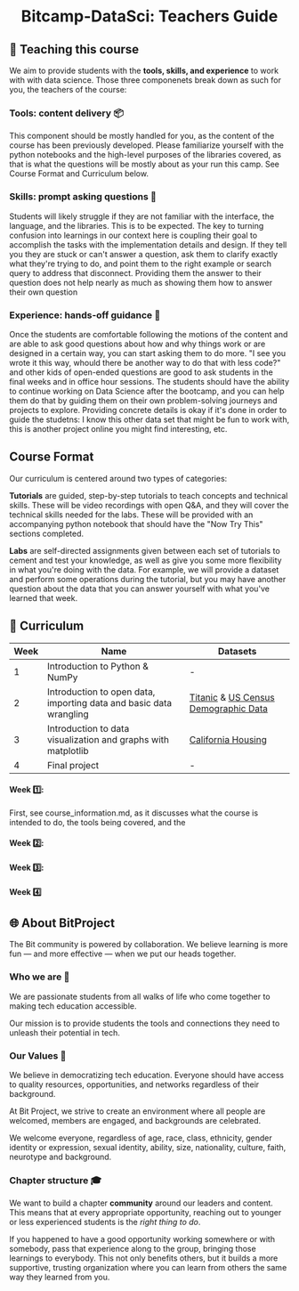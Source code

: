 # <div align = "center"> Bitcamp-DataSci: Teachers Guide</div>


## 📝 Teaching this course
We aim to provide students with the **tools, skills, and experience** to work with with data science. Those three componenets break down as such for you, the teachers of the course:

### Tools: content delivery 📦
This component should be mostly handled for you, as the content of the course has been previously developed. Please familiarize yourself with the python notebooks and the high-level purposes of the libraries covered, as that is what the questions will be mostly about as your run this camp. See Course Format and Curriculum below.


### Skills: prompt asking questions 🎣
Students will likely struggle if they are not familiar with the interface, the language, and the libraries. This is to be expected. The key to turning confusion into learnings in our context here is coupling their goal to accomplish the tasks with the implementation details and design. If they tell you they are stuck or can't answer a question, ask them to clarify exactly what they're trying to do, and point them to the right example or search query to address that disconnect. Providing them the answer to their question does not help nearly as much as showing them how to answer their own question


### Experience: hands-off guidance 🙌
Once the students are comfortable following the motions of the content and are able to ask good questions about how and why things work or are designed in a certain way, you can start asking them to do more. "I see you wrote it this way, whould there be another way to do that with less code?" and other kids of open-ended questions are good to ask students in the final weeks and in office hour sessions. The students should have the ability to continue working on Data Science after the bootcamp, and you can help them do that by guiding them on their own problem-solving journeys and projects to explore. Providing concrete details is okay if it's done in order to guide the studetns: I know this other data set that might be fun to work with, this is another project online you might find interesting, etc.



## Course Format
Our curriculum is centered around two types of categories:

**Tutorials** are guided, step-by-step tutorials to teach concepts and technical skills. These will be video recordings with open Q&A, and they will cover the technical skills needed for the labs. These will be provided with an accompanying python notebook that should have the "Now Try This" sections completed.

**Labs** are self-directed assignments given between each set of tutorials to cement and test your knowledge, as well as give you some more flexibility in what you're doing with the data. For example, we will provide a dataset and perform some operations during the tutorial, but you may have another question about the data that you can answer yourself with what you've learned that week.



## 📕 Curriculum
| Week | Name | Datasets |
| -------- | -------- | -------- |
|1    |Introduction to Python & NumPy |-  |
|2    |Introduction to open data, importing data and basic data wrangling|[Titanic](https://www.kaggle.com/c/titanic/data) & [US Census Demographic Data](https://www.kaggle.com/muonneutrino/us-census-demographic-data)  |
|3    |Introduction to data visualization and graphs with matplotlib    |[California Housing](https://www.kaggle.com/camnugent/california-housing-prices)  |
|4         | Final project | -   |


#### Week 1️⃣:
First, see course_information.md, as it discusses what the course is intended to do, the tools being covered, and the


#### Week 2️⃣:


#### Week 3️⃣:


#### Week 4️⃣





## 🌐 About BitProject

The Bit community is powered by collaboration. We believe learning is more fun — and more effective — when we put our heads together.

### Who we are 👋
We are passionate students from all walks of life who come together to making tech education accessible.

Our mission is to provide students the tools and connections they need to unleash their potential in tech.

### Our Values 🏅
We believe in democratizing tech education. Everyone should have access to quality resources, opportunities, and networks regardless of their background.

At Bit Project, we strive to create an environment where all people are welcomed, members are engaged, and backgrounds are celebrated.

We welcome everyone, regardless of age, race, class, ethnicity, gender identity or expression, sexual identity, ability, size, nationality, culture, faith, neurotype and background.

### Chapter structure 🎓
We want to build a chapter **community** around our leaders and content. This means that at every appropriate opportunity, reaching out to younger or less experienced students is the *right thing to do*.

If you happened to have a good opportunity working somewhere or with somebody, pass that experience along to the group, bringing those learnings to everybody. This not only benefits others, but it builds a more supportive, trusting organization where you can learn from others the same way they learned from you.
